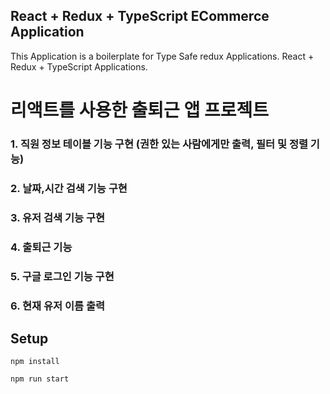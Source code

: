
## React + Redux + TypeScript ECommerce Application

This Application is a boilerplate for Type Safe redux Applications. React + Redux + TypeScript Applications.

# 리액트를 사용한 출퇴근 앱 프로젝트


### 1. 직원 정보 테이블 기능 구현 (권한 있는 사람에게만 출력, 필터 및 정렬 기능)
### 2. 날짜,시간 검색 기능 구현
### 3. 유저 검색 기능 구현
### 4. 출퇴근 기능
### 5. 구글 로그인 기능 구현
### 6. 현재 유저 이름 출력

## Setup

```
npm install

npm run start

```
